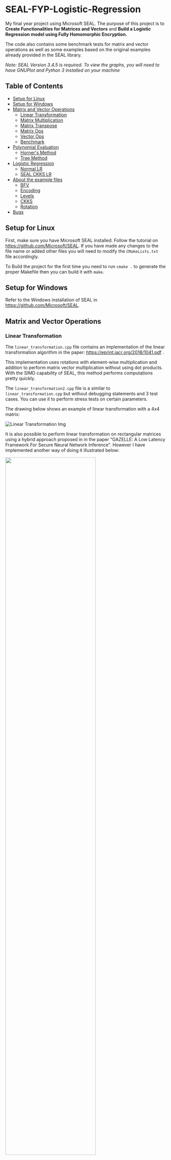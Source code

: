 # SEAL-FYP-Logistic-Regression
My final year project using Microsoft SEAL. The purpose of this project is to **Create Functionalities for Matrices and Vectors** and **Build a Logistic Regression model using Fully Homomorphic Encryption.**

The code also contains some benchmark tests for matrix and vector operations as well as some examples based on the original examples already provided in the SEAL library. 

*Note: SEAL Version 3.4.5 is required. To view the graphs, you will need to have GNUPlot and Python 3 installed on your machine*

## Table of Contents

* [Setup for Linux](#setup-for-linux)
* [Setup for Windows](#setup-for-windows)
* [Matrix and Vector Operations](#matrix-and-vector-operations)
    * [Linear Transformation](#linear-transformation)
    * [Matrix Multiplication](#matrix-multiplication)
    * [Matrix Transpose](#matrix-transpose)
    * [Matrix Ops](#matrix-ops)
    * [Vector Ops](#vector-ops)
    * [Benchmark](#benchmark)
* [Polynomial Evaluation](#polynomial-evaluation)
    * [Horner's Method](#horners-method)
    * [Tree Method](#tree-method)
* [Logistic Regression](#logistic-regression)
    * [Normal LR](#normal-lr)
    * [SEAL CKKS LR](#seal-ckks-lr)
* [About the example files](#about-the-example-files)
    * [BFV](#1---bfv)
    * [Encoding](#2---encoding)
    * [Levels](#3---levels)
    * [CKKS](#4---ckks)
    * [Rotation](#5---rotation)
* [Bugs](#bugs)


## Setup for Linux
First, make sure you have Microsoft SEAL installed. Follow the tutorial on https://github.com/Microsoft/SEAL.
If you have made any changes to the file name or added other files you will need to modify the `CMakeLists.txt` file accordingly.

To Build the project for the first time you need to run `cmake .` to generate the proper Makefile then you can build it with `make`.

## Setup for Windows
Refer to the Windows installation of SEAL in https://github.com/Microsoft/SEAL.

## Matrix and Vector Operations
### Linear Transformation
The `linear_transformation.cpp` file contains an implementation of the linear transformation algorithm in the paper: https://eprint.iacr.org/2018/1041.pdf .

This implementation uses rotations with element-wise multiplication and addition to perform matrix vector multiplication without using dot products. With the SIMD capability of SEAL, this method performs computations pretty quickly.

The `linear_transformation2.cpp` file is a similar to `linear_transformation.cpp` but without debugging statements and 3 test cases. You can use it to perform stress tests on certain parameters.


The drawing below shows an example of linear transformation with a 4x4 matrix:

![Linear Transformation Img](imgs/lin_transf.jpg?raw=true "Linear Transformation")

It is also possible to perform linear transformation on rectangular matrices using a hybrid approach proposed in in the paper “GAZELLE: A Low Latency Framework For Secure Neural Network Inference". However I have implemented another way of doing it illustrated below:

<img src="imgs/other_lin_transf.jpg" width=75%>

The dot products are computed as follows:

<img src="imgs/dot_prod.jpg" width=75%>

### Matrix Multiplication
The `matrix_multiplication.cpp` file includes an implementation of the homomorphic matrix multiplication algorithm in the paper: https://eprint.iacr.org/2018/1041.pdf .

This implementation uses the linear transformation algorithm previously discusssed, Matrix Encoding and the 4 permutations of the input matrix: U_sigma, U_tau, V_k and W_k.

In order to compute those permutations, it is necessary to have the matrix encoded in row major order such as in this illustration:


![Matrix Encode Img](imgs/matrix_encode.png?raw=true "Matrix Encoding")

### Matrix Transpose
The `matrix_transpose.cpp` file contains method for homomorphically transposing a matrix. Since the tranpose of a matrix is technically a permuation, we can simply encode the matrix into a ciphertext vector and perform linear transformation with a matrix U_transpose with corresponding 1s and 0s. The illustration below shows an example of this method with a 3x3 matrix:


![Matrix Transpose Img](imgs/mat_transpose.png?raw=true "Matrix Transpose")


### Matrix Ops
The `matrix_ops.cpp` file includes a naive method of performing matrix operations in CKKS. Here I am encoding every single element in the matrix and encrypting it instead of using entire rows from the matrix. A GNUPlot script and a data file are generated by running `matrix_ops`.

### Vector Ops
The `vector_ops.cpp` file consists of a small performance test for BFV and CKKS with `poly_modulus_degree = 8192`.

### Benchmark
The `benchmark.cpp` file consists of performance tests for CKKS with 3 sets of input vectors of sizes `10, 100, 1000`.

Running `benchmark` (after building the project) will generate a `bench_<your poly modulus degree>.dat` file and a corresponding `script_<your poly modulus degree>.p` file that can be used in GNUPlot. If you have gnuplot installed you can run the script file with `gnuplot "script_<your poly modulus degree>"`. This will generate a `canvas_"<your poly modulus degree>.html"` with a graph of the output.
The `benchmark2.cpp` is similar to the first benchmark file.

## Polynomial Evaluation

The file `polynomial.cpp` contains 2 methods to evaluate polynomials using SEAL based on the works of Hao Chen in  https://github.com/haochenuw/algorithms-in-SEAL/ :
### Horner's method
Horner's method for evaluating polynomials uses `D` multiplications and additions where `D` is the degree of the polynomial. Therefore the Modulus chain used must be of length greater than `D+1` because of the rescaling and modulus switching operations required after every multiplication.
The drawing below shows an example of Horner's method:

![Horner Img](imgs/horner.png?raw=true "Horner's Method")


### Tree Method
The tree method for evaluating polynomials uses `log(D)` multiplications and additions where `D` is the degree of the polynomial. This functions faster than Horner's method since it requires less operations which also allow us to have a lower `poly_modulus_degree` and smaller Modulus Chain.
The powers of x are pre-computed in a tree such as the example illustrated below:

![Tree Img](imgs/tree.png?raw=true "Tree Method")

## Logistic Regression

The goal of this project is eventually to implement a logistic regression model that could work over encrypted data. The dataset used is `pulsar_stars.csv` simply because it was easy to use: the features are integers and the labels are at the last column 0s and 1s. To use this dataset properly the features matrix has to be standardized, that is why I built a `standard_scaler` function that performs `(value - mean )/ standard_deviation` over the values of the features matrix. I have also provided helper functions for transforming the CSV file into a matrix of floats. The code for logistic regression is based on the code and explanation in https://ml-cheatsheet.readthedocs.io/en/latest/logistic_regression.html .

### Normal LR
This version of Logistic Regression has the functions:
- `sigmoid`: returns the sigmoid of a value
- `predict`: returns the sigmoid of the linear transformation between the features and the weights
- `cost_function`: returns the cost
- `update_weights` or Gradient Descent: returns the updated weights
- `train`: returns the new weights and the cost history after a certain number of iterations of training

### SEAL CKKS LR
This version of Logistic Regression works on encrypted data using the CKKS scheme. It has the same functions as the normal logistic regression code except they have been modified to work using the SEAL functions. Since there is no way to write the sigmoid function `1/(1 + e^-value)` in SEAL because there are no division and exponential operation in HE, an approximation of it is required. The polynomial approximation used here is based on the finding in the paper https://eprint.iacr.org/2018/074.pdf and is of the form: 
- `f3(x) = 0.5 + 1.20096(x/8) - 0.81562(x/8)^3` with a polynomial of degree 3
- `f5(x) = 0.5 + 1.53048(x/8) - 2.3533056(x/8)^3 + 1.3511295(x/8)^5` with a polynomial of degree 5
- `f7(x) = 0.5 + 1.73496(x/8) - 4.19407(x/8)^3 + 5.43402(x/8)^5 - 2.50739(x/8)^7` with a polynomial of degree 7

The polynomial approximation of the sigmoid function can be evaluated with the polynomial evaluation methods: Horner's and Tree method.

The protocol of the LR-CKKS works as follows:

<img src="imgs/fyp_prot.jpg" width=75%>

In theory, using higher degree polynomials for approximating the sigmoid function is better however this would require a lot of rescaling which would lead to losing a lot of precision bits. **In order to get the best precision and performance, I used the degree 3 polynomial with Horner's method.**

## About the example files
All the explanations below are based on the comments and code from the SEAL examples. If you need a more detailed explaination, please refer to the original SEAL examples.

### 1 - BFV
The first file is the `1_bfv.cpp`. It contains an example on how to use the bfv scheme in SEAL. The BFV encryption scheme is used mainly to encrypt integers. It requires three parameters:
- Degree of Polynomial Modulus: `poly_modulus_degree`
- Ciphertext Coefficient Modulus: `coeff_modulus`
- Plaintext Coefficient Modulus: `plain_modulus`

Each ciphertext has an `invariant noise budget` measured in bits that is consumed on every ciphertext operation. If the noise budget were to reach 0, the ciphertext would be too corrupted for decryption.
The noise budget is computed as follows: `log2(coeff_modulus/plain_modulus)`. Choosing a larger `coeff_modulus` will give you a larger noise budget but will make computations a bit slower. The example provided uses a helper function from SEAL to create this parameter.

The `size` of a ciphertext in SEAL is the number of polynomials. A new ciphertext has a size of `2`. Homomorphic Multiplication increases the size of the ciphertext: If two ciphertexts have sizes `M` and `N` then their multiplication will yield a size of `M+N-1`. The larger the ciphertext size the greater the consuption rate of the noise budget will be.

It is possible to reduce the size of ciphertexts from `3` to `2` by applying `Relinearization` to the ciphertexts. However this procedure comes at a certain computational cost.

### 2 - Encoding
There are 3 types of encoding that can be used in SEAL: `Integer Encoding` , `Batch Encoding` and `CKKS Encoding`.
The reason you may want to encode your Plaintext before encrypting it is to avoid integer overflow. Integer overflow happens when the plaintext coefficients exceed `plain_modulus`.

### 3 - Levels
The `modulus switching chain` is a chain of other encryption parameters derived from the original parameters. The parameters in the modulus switching chain are the same as the original parameters with the exception that size of the coefficient modulus is decreasing going down the chain. The example provided shows a `coeff_modulus` of 5 primes of sizes `{50, 30, 30, 50, 50}` bits. Thus, there are 5 levels in this chain: 
- `{50, 30, 30, 50, 50}` -> Level 4 (Key level)
- `{50, 30, 30, 50}` -> Level 3 (Data level)
- `{50, 30, 30}`-> Level 2
- `{50, 30}` -> Level 1
- `{50}` -> Level 0 (Lowest level)


`Modulus Switching` is a technique of changing the ciphertext parameters down the chain. You may want to use this to gain computational performance from having smaller parameters. This method may reduce your ciphertext noise budget. If there is no need to perform further computations on a ciphertext, you can switch it down to the smallest (last) set of parameters in the chain before decrypting it.

### 4 - CKKS
The `CKKS` encryption scheme focuses on performing operations on encrypted real and complex numbers. Homomorphic multiplication in CKKS causes the `scales` in ciphertexts to grow. The scale can be considered as the bit precision of the encoding. The scale must not get too close to the total size of `coeff_modulus`. You can rescale to reduce the scale and stabilize the scale expansion. `Rescaling` is a type of `modulus switching`, it removes the last of the primes from the `coeff_modulus` but it scales down the ciphertext by the removed prime.

Suppose that the scale in a CKKS ciphertext is `S` and the last prime in the `coeff_modulus` is `P`. Rescaling to the next level changes the scale to `S/P` and removes the prime `P` from the `coeff_modulus` (just like in Modulus Switching). A good strategy is to set the initial scale `S` and primes `P_i` to be very close to each other. If ciphertexts have scale `S` before multiplication then they will have scale `S^2` after multiplication and then `S^2/P_i` after rescaling thus `S^2/P_i` will be close to S again. Generally, for a circuit of depth `D`, we need to rescale `D` times, i.e., we need to be able to remove `D` primes from the `coeff_modulus`. Once we have only one prime left in the `coeff_modulus`, the remaining prime must be larger than `S` by a few bits to preserve the pre-decimal-point value of the plaintext.

Therefore a generally good strategy is to choose the parameters for the CKKS scheme as follows:
- Choose a `60 bit` prime as as the first prime in `coeff_modulus` giving us the highest precision when decrypting
- Choose another `60 bit` prime as the last prime in `coeff_modulus`
- Choose the intermediate primes to be close to each other

The values I have used are `{60, 40, 40, 60}` with a `poly_modulus_degree = 8192` which yields a `coeff_modulus` of `200 bits` in total which is below max bit count for the `poly_modulus_degree`: `CoeffModulus::MaxBitCount(8192)` returns `218`. The initial scale is set to `2^40`. At the last level, this leaves us `60-40 = 20 bits` of precision before the decimal point and around `10 to 20 bits` of precision after the decimal point. Since our intermediate primes are `40 bits` which is very close to `2^40` we are able to achieve stabilization as described earlier.

In the example, we're evaluating the polynomial `PI*x^3 + 0.4x + 1`. When computing `x^2` (to compute `x^3` later), you will notice that the scale will grow to `2^80`. After rescaling the new scale should be close to `2^40` (NOT equal).


### 5 - Rotation
`Rotation` can be used in both BFV and CKKS schemes. It is a mechanism that allows you to rotate the encrypted vectors cyclically. It requires special keys called `Galois keys` which can be generated from the `KeyGenerator` class. It is possible to rotate the columns and rotate the rows. Rotations usually don't consume any noise budget. However, this is only the case when the special prime is at least as large as the other primes. The same applies for `relinearization`. 

## Bugs
- [x] Parameter mismatch CKKS LR -> `update_weights() `
- [ ] Ciphertext transparent in CKKS LR -> `update_weights()`
